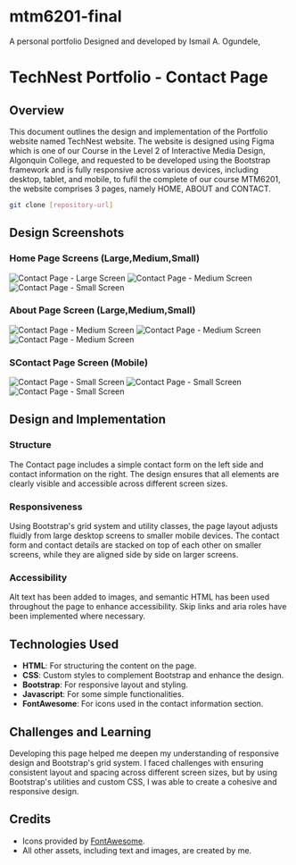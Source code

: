 # mtm6201-final

A personal portfolio Designed and developed by Ismail A. Ogundele,

# TechNest Portfolio - Contact Page

## Overview

This document outlines the design and implementation of the Portfolio website named TechNest website. The website is designed using Figma which is one of our Course in the Level 2 of Interactive Media Design, Algonquin College, and requested to be developed using the Bootstrap framework and is fully responsive across various devices, including desktop, tablet, and mobile, to fufil the complete of our course MTM6201, the website comprises 3 pages, namely HOME, ABOUT and CONTACT.

```bash
git clone [repository-url]
```

## Design Screenshots

### Home Page Screens (Large,Medium,Small)

![Contact Page - Large Screen](./screens/Homepage-Large%20size.png)
![Contact Page - Medium Screen](./screens/Homepage-M.png)
![Contact Page - Small Screen](./screens/Homepage-S.png)

### About Page Screen (Large,Medium,Small)

![Contact Page - Medium Screen](./screens/About-Large%20size.png)
![Contact Page - Medium Screen](./screens/About-M.png)
![Contact Page - Medium Screen](./screens/About-S.png)

### SContact Page Screen (Mobile)

![Contact Page - Small Screen](./screens/Contact-Large%20size.png)
![Contact Page - Small Screen](./screens/Contact-M.png)
![Contact Page - Small Screen](./screens/Contact-S.png)

## Design and Implementation

### Structure

The Contact page includes a simple contact form on the left side and contact information on the right. The design ensures that all elements are clearly visible and accessible across different screen sizes.

### Responsiveness

Using Bootstrap's grid system and utility classes, the page layout adjusts fluidly from large desktop screens to smaller mobile devices. The contact form and contact details are stacked on top of each other on smaller screens, while they are aligned side by side on larger screens.

### Accessibility

Alt text has been added to images, and semantic HTML has been used throughout the page to enhance accessibility. Skip links and aria roles have been implemented where necessary.

## Technologies Used

- **HTML**: For structuring the content on the page.
- **CSS**: Custom styles to complement Bootstrap and enhance the design.
- **Bootstrap**: For responsive layout and styling.
- **Javascript**: For some simple functionalities.
- **FontAwesome**: For icons used in the contact information section.

## Challenges and Learning

Developing this page helped me deepen my understanding of responsive design and Bootstrap's grid system. I faced challenges with ensuring consistent layout and spacing across different screen sizes, but by using Bootstrap's utilities and custom CSS, I was able to create a cohesive and responsive design.

## Credits

- Icons provided by [FontAwesome](https://fontawesome.com/).
- All other assets, including text and images, are created by me.
